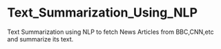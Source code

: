# Text_Summarization_Using_NLP
Text Summarization using NLP to fetch News Articles from BBC,CNN,etc and summarize its text.
